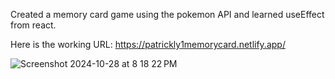 Created a memory card game using the pokemon API and learned useEffect from react.

Here is the working URL: https://patrickly1memorycard.netlify.app/

![Screenshot 2024-10-28 at 8 18 22 PM](https://github.com/user-attachments/assets/bf59ca29-7dc8-4c37-aebf-8f4bba4f6cf7)
